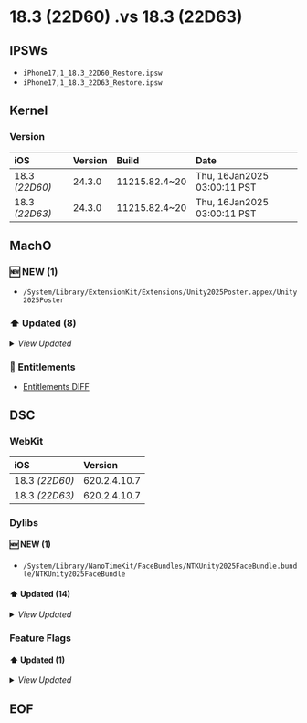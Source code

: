 # 18.3 (22D60) .vs 18.3 (22D63)

## IPSWs

- `iPhone17,1_18.3_22D60_Restore.ipsw`
- `iPhone17,1_18.3_22D63_Restore.ipsw`

## Kernel

### Version

| iOS | Version | Build | Date |
| :-- | :------ | :---- | :--- |
| 18.3 *(22D60)* | 24.3.0 | 11215.82.4~20 | Thu, 16Jan2025 03:00:11 PST |
| 18.3 *(22D63)* | 24.3.0 | 11215.82.4~20 | Thu, 16Jan2025 03:00:11 PST |

## MachO

### 🆕 NEW (1)

- `/System/Library/ExtensionKit/Extensions/Unity2025Poster.appex/Unity2025Poster`

### ⬆️ Updated (8)

<details>
  <summary><i>View Updated</i></summary>

#### AXMotionCuesServer

>  `/System/Library/AccessibilityBundles/AXMotionCuesServer.axuiservice/AXMotionCuesServer`

```diff

   __TEXT.__eh_frame: 0x888
   __DATA_CONST.__auth_got: 0x7d0
   __DATA_CONST.__got: 0x260
-  __DATA_CONST.__auth_ptr: 0x210
+  __DATA_CONST.__auth_ptr: 0x218
   __DATA_CONST.__const: 0x1150
   __DATA_CONST.__cfstring: 0x60
   __DATA_CONST.__objc_classlist: 0xc0

```

#### LiveSpeechUIService

>  `/System/Library/AccessibilityBundles/LiveSpeechUIService.axuiservice/LiveSpeechUIService`

```diff

   __TEXT.__eh_frame: 0x1350
   __DATA_CONST.__auth_got: 0x15e8
   __DATA_CONST.__got: 0xbb8
-  __DATA_CONST.__auth_ptr: 0xc50
+  __DATA_CONST.__auth_ptr: 0xca0
   __DATA_CONST.__const: 0x3380
   __DATA_CONST.__cfstring: 0x40
   __DATA_CONST.__objc_classlist: 0x88

```

#### AccessibilityControlsExtension

>  `/System/Library/CoreServices/AccessibilityUIServer.app/PlugIns/AccessibilityControlsExtension.appex/AccessibilityControlsExtension`

```diff

   __TEXT.__eh_frame: 0x15ab8
   __DATA_CONST.__auth_got: 0xb48
   __DATA_CONST.__got: 0x8f0
-  __DATA_CONST.__auth_ptr: 0x1b80
+  __DATA_CONST.__auth_ptr: 0x1b50
   __DATA_CONST.__const: 0x12328
   __DATA_CONST.__cfstring: 0xa0
   __DATA_CONST.__objc_classlist: 0x20

```

#### AccessibilityControlsExtension

>  `/System/Library/ExtensionKit/Extensions/AccessibilityControlsExtension.appex/AccessibilityControlsExtension`

```diff

   __TEXT.__eh_frame: 0x15ab8
   __DATA_CONST.__auth_got: 0xb48
   __DATA_CONST.__got: 0x8f0
-  __DATA_CONST.__auth_ptr: 0x1b80
+  __DATA_CONST.__auth_ptr: 0x1b50
   __DATA_CONST.__const: 0x12328
   __DATA_CONST.__cfstring: 0xa0
   __DATA_CONST.__objc_classlist: 0x20

```

#### NTKGladiusFaceBundleCompanion

>  `/System/Library/NanoTimeKit/FaceBundles/NTKGladiusFaceBundleCompanion.bundle/NTKGladiusFaceBundleCompanion`

```diff

   __TEXT.__eh_frame: 0x80
   __DATA_CONST.__auth_got: 0x540
   __DATA_CONST.__got: 0x240
-  __DATA_CONST.__auth_ptr: 0x78
+  __DATA_CONST.__auth_ptr: 0x80
   __DATA_CONST.__const: 0x5f8
   __DATA_CONST.__cfstring: 0x4e0
   __DATA_CONST.__objc_classlist: 0x70

```

#### ExtragalacticPoster

>  `/System/Library/PrivateFrameworks/WatchFacesWallpaperSupport.framework/PlugIns/ExtragalacticPoster.appex/ExtragalacticPoster`

```diff

   __TEXT.__eh_frame: 0x328
   __DATA_CONST.__auth_got: 0x758
   __DATA_CONST.__got: 0x1a8
-  __DATA_CONST.__auth_ptr: 0x618
+  __DATA_CONST.__auth_ptr: 0x5c0
   __DATA_CONST.__const: 0xd88
   __DATA_CONST.__objc_classlist: 0xc8
   __DATA_CONST.__objc_protolist: 0x40

```

#### KaleidoscopePoster

>  `/System/Library/PrivateFrameworks/WatchFacesWallpaperSupport.framework/PlugIns/KaleidoscopePoster.appex/KaleidoscopePoster`

```diff

   __TEXT.__eh_frame: 0x80
   __DATA_CONST.__auth_got: 0x9c8
   __DATA_CONST.__got: 0x380
-  __DATA_CONST.__auth_ptr: 0x330
+  __DATA_CONST.__auth_ptr: 0x348
   __DATA_CONST.__const: 0x550
   __DATA_CONST.__cfstring: 0x500
   __DATA_CONST.__objc_classlist: 0x80

```

#### RhizomePoster

>  `/System/Library/PrivateFrameworks/WatchFacesWallpaperSupport.framework/PlugIns/RhizomePoster.appex/RhizomePoster`

```diff

   __TEXT.__eh_frame: 0x480
   __DATA_CONST.__auth_got: 0x8e8
   __DATA_CONST.__got: 0x218
-  __DATA_CONST.__auth_ptr: 0x2c0
+  __DATA_CONST.__auth_ptr: 0x318
   __DATA_CONST.__const: 0x1808
   __DATA_CONST.__cfstring: 0x20
   __DATA_CONST.__objc_classlist: 0x58

```


</details>

### 🔑 Entitlements

- [Entitlements DIFF](Entitlements.md)

## DSC

### WebKit

| iOS | Version |
| :-- | :------ |
| 18.3 *(22D60)* | 620.2.4.10.7 |
| 18.3 *(22D63)* | 620.2.4.10.7 |

### Dylibs

#### 🆕 NEW (1)

- `/System/Library/NanoTimeKit/FaceBundles/NTKUnity2025FaceBundle.bundle/NTKUnity2025FaceBundle`

#### ⬆️ Updated (14)

<details>
  <summary><i>View Updated</i></summary>

#### ClockKit

>  `/System/Library/Frameworks/ClockKit.framework/ClockKit`

```diff

   __DATA_CONST.__objc_superrefs: 0x498
   __DATA_CONST.__objc_arraydata: 0x4f0
   __AUTH_CONST.__auth_got: 0x7f0
-  __AUTH_CONST.__auth_ptr: 0xc0
+  __AUTH_CONST.__auth_ptr: 0xc8
   __AUTH_CONST.__const: 0x1050
   __AUTH_CONST.__cfstring: 0x52c0
   __AUTH_CONST.__objc_const: 0x12040

```

#### CoreTelephony

>  `/System/Library/Frameworks/CoreTelephony.framework/CoreTelephony`

```diff

-12227.1.0.0.0
+12227.1.1.0.0
   __TEXT.__text: 0x1781e4
   __TEXT.__auth_stubs: 0x1860
   __TEXT.__objc_methlist: 0x16e58
   __TEXT.__const: 0x1047
   __TEXT.__gcc_except_tab: 0x1bce0
-  __TEXT.__cstring: 0x1cdd0
+  __TEXT.__cstring: 0x1cdd3
   __TEXT.__oslogstring: 0x3e84
   __TEXT.__unwind_info: 0xc028
   __TEXT.__objc_classname: 0x51bc
CStrings:
+ "12227.1.1"
+ "12227.1.1~1"
- "12227.1"
- "12227.1~53"

```

#### libCommCenterBase.dylib

>  `/System/Library/Frameworks/CoreTelephony.framework/Support/libCommCenterBase.dylib`

```diff

-12227.1.0.0.0
-  __TEXT.__text: 0xba18c
+12227.1.1.0.0
+  __TEXT.__text: 0xba12c
   __TEXT.__auth_stubs: 0x1710
   __TEXT.__init_offsets: 0x30
   __TEXT.__objc_methlist: 0xf8

   - /usr/lib/libTelephonyUtilDynamic.dylib
   - /usr/lib/libc++.1.dylib
   - /usr/lib/libobjc.A.dylib
-  Functions: 5396
-  Symbols:   7781
+  Functions: 5395
+  Symbols:   7780
   CStrings:  4133
 
Symbols:
- _isEmergencyEpsFbError

```

#### NTKEsterbrookFaceBundleCompanion

>  `/System/Library/NanoTimeKit/FaceBundles/NTKEsterbrookFaceBundleCompanion.bundle/NTKEsterbrookFaceBundleCompanion`

```diff

   __DATA_CONST.__objc_superrefs: 0x20
   __DATA_CONST.__objc_arraydata: 0x20
   __AUTH_CONST.__auth_got: 0x9c8
-  __AUTH_CONST.__auth_ptr: 0x568
+  __AUTH_CONST.__auth_ptr: 0x590
   __AUTH_CONST.__const: 0x48d0
   __AUTH_CONST.__cfstring: 0x340
   __AUTH_CONST.__objc_const: 0x2a18

```

#### NTKParmesanFaceBundleCompanion

>  `/System/Library/NanoTimeKit/FaceBundles/NTKParmesanFaceBundleCompanion.bundle/NTKParmesanFaceBundleCompanion`

```diff

   __DATA_CONST.__objc_superrefs: 0xf8
   __DATA_CONST.__objc_arraydata: 0x120
   __AUTH_CONST.__auth_got: 0x1850
-  __AUTH_CONST.__auth_ptr: 0xf18
+  __AUTH_CONST.__auth_ptr: 0xf68
   __AUTH_CONST.__const: 0x6e10
   __AUTH_CONST.__cfstring: 0x16a0
   __AUTH_CONST.__objc_const: 0x108f8

```

#### NTKRhizomeFaceBundleCompanion

>  `/System/Library/NanoTimeKit/FaceBundles/NTKRhizomeFaceBundleCompanion.bundle/NTKRhizomeFaceBundleCompanion`

```diff

   __DATA_CONST.__objc_protorefs: 0x10
   __DATA_CONST.__objc_arraydata: 0x50
   __AUTH_CONST.__auth_got: 0x778
-  __AUTH_CONST.__auth_ptr: 0x330
+  __AUTH_CONST.__auth_ptr: 0x420
   __AUTH_CONST.__const: 0x3958
   __AUTH_CONST.__cfstring: 0x1a0
   __AUTH_CONST.__objc_const: 0x1720

```

#### AXCoreUtilities

>  `/System/Library/PrivateFrameworks/AXCoreUtilities.framework/AXCoreUtilities`

```diff

 3148.7.15.1.0
-  __TEXT.__text: 0x93094
+  __TEXT.__text: 0x93098
   __TEXT.__auth_stubs: 0x2720
   __TEXT.__objc_methlist: 0x284c
   __TEXT.__const: 0x2db4

   __AUTH.__objc_data: 0x1620
   __AUTH.__data: 0x1230
   __DATA.__objc_ivar: 0x1b4
-  __DATA.__data: 0x13b8
+  __DATA.__data: 0x13c8
   __DATA.__bss: 0x3f20
   __DATA.__common: 0xb0
   __DATA_DIRTY.__objc_data: 0x230

   - /usr/lib/swift/libswiftsys_time.dylib
   - /usr/lib/swift/libswiftunistd.dylib
   Functions: 3942
-  Symbols:   2833
+  Symbols:   2834
   CStrings:  2564
 
Symbols:
+ _AXSVoiceOverTapticChimesUnity25SoundTypeDefault

```

#### AXTapToSpeakTime

>  `/System/Library/PrivateFrameworks/AXTapToSpeakTime.framework/AXTapToSpeakTime`

```diff

 3148.7.15.1.0
-  __TEXT.__text: 0x6b0c
+  __TEXT.__text: 0x7340
   __TEXT.__auth_stubs: 0x5a0
-  __TEXT.__objc_methlist: 0x60c
+  __TEXT.__objc_methlist: 0x6b0
   __TEXT.__const: 0xc0
-  __TEXT.__cstring: 0x820
-  __TEXT.__oslogstring: 0xd4b
-  __TEXT.__gcc_except_tab: 0xe8
-  __TEXT.__unwind_info: 0x230
-  __TEXT.__objc_classname: 0xa0
-  __TEXT.__objc_methname: 0x18fb
+  __TEXT.__cstring: 0x8a1
+  __TEXT.__oslogstring: 0xd87
+  __TEXT.__gcc_except_tab: 0x100
+  __TEXT.__unwind_info: 0x258
+  __TEXT.__objc_classname: 0xb4
+  __TEXT.__objc_methname: 0x1a7d
   __TEXT.__objc_methtype: 0x460
-  __TEXT.__objc_stubs: 0x1400
-  __DATA_CONST.__got: 0x188
-  __DATA_CONST.__const: 0x228
-  __DATA_CONST.__objc_classlist: 0x20
+  __TEXT.__objc_stubs: 0x14e0
+  __DATA_CONST.__got: 0x198
+  __DATA_CONST.__const: 0x288
+  __DATA_CONST.__objc_classlist: 0x28
   __DATA_CONST.__objc_protolist: 0x18
   __DATA_CONST.__objc_imageinfo: 0x8
-  __DATA_CONST.__objc_selrefs: 0x658
-  __DATA_CONST.__objc_superrefs: 0x18
+  __DATA_CONST.__objc_selrefs: 0x6b0
+  __DATA_CONST.__objc_superrefs: 0x20
   __DATA_CONST.__objc_arraydata: 0x50
   __AUTH_CONST.__auth_got: 0x2e0
-  __AUTH_CONST.__const: 0xa0
-  __AUTH_CONST.__cfstring: 0x9c0
-  __AUTH_CONST.__objc_const: 0xb58
+  __AUTH_CONST.__const: 0xe0
+  __AUTH_CONST.__cfstring: 0xaa0
+  __AUTH_CONST.__objc_const: 0xc48
   __AUTH_CONST.__objc_intobj: 0x48
   __AUTH_CONST.__objc_arrayobj: 0x60
-  __AUTH.__objc_data: 0x140
+  __AUTH.__objc_data: 0x190
   __DATA.__objc_ivar: 0x5c
   __DATA.__data: 0x120
-  __DATA.__bss: 0x60
+  __DATA.__bss: 0x88
   - /System/Library/Frameworks/AVFAudio.framework/AVFAudio
   - /System/Library/Frameworks/AVFoundation.framework/AVFoundation
   - /System/Library/Frameworks/AudioToolbox.framework/AudioToolbox

   - /usr/lib/libMobileGestalt.dylib
   - /usr/lib/libSystem.B.dylib
   - /usr/lib/libobjc.A.dylib
-  Functions: 169
-  Symbols:   327
-  CStrings:  510
+  Functions: 184
+  Symbols:   345
+  CStrings:  530
 
Symbols:
+ _AXSVoiceOverTapticChimesUnity25SoundTypeDefault
+ _OBJC_CLASS_$_AXFaceOutputManager
+ _OBJC_METACLASS_$_AXFaceOutputManager
CStrings:
+ "AXFaceOutputManager"
+ "ChimeAssets-unity25"
+ "Localizable-unity25"
+ "QuarterUnityHC.caf"
+ "TAPTIC_CHIMES_SOUND_UNITY25_LABEL"
+ "Taptic Chimes Unity sound type changed, will preview chimes"
+ "Unity"
+ "UnityHC%02d.caf"
+ "UnityHC.plist"
+ "_setVoiceOverTapticChimesUnity25SoundType:"
+ "_syncWithStandardVoiceOverTapticChimesSoundType:"
+ "_syncWithUnity25VoiceOverTapticChimesSoundType:"
+ "_voiceOverTapticChimesUnity25SoundType"
+ "initializeDrumMachine"
+ "playDrumMachineSound:"
+ "setVoiceOverTapticChimesUnity25Active:"
+ "tearDownDrumMachine"
+ "unity25_localizedStringForKey:"
+ "voiceOverTapticChimesUnity25Active"
+ "voiceOverTapticChimesUnity25SoundType"

```

#### AccessibilitySettingsUI

>  `/System/Library/PrivateFrameworks/AccessibilitySettingsUI.framework/AccessibilitySettingsUI`

```diff

   __DATA_CONST.__objc_protorefs: 0x20
   __DATA_CONST.__objc_superrefs: 0x8
   __AUTH_CONST.__auth_got: 0x1690
-  __AUTH_CONST.__auth_ptr: 0xdb0
+  __AUTH_CONST.__auth_ptr: 0xd70
   __AUTH_CONST.__const: 0x35a8
   __AUTH_CONST.__cfstring: 0x140
   __AUTH_CONST.__objc_const: 0xfb8

```

#### AccessibilityUtilities

>  `/System/Library/PrivateFrameworks/AccessibilityUtilities.framework/AccessibilityUtilities`

```diff

 3148.7.15.1.0
-  __TEXT.__text: 0x10124c
+  __TEXT.__text: 0x1013b4
   __TEXT.__auth_stubs: 0x3ef0
-  __TEXT.__objc_methlist: 0xcc64
-  __TEXT.__cstring: 0x150f6
+  __TEXT.__objc_methlist: 0xcc94
+  __TEXT.__cstring: 0x15146
   __TEXT.__const: 0x22e4
   __TEXT.__gcc_except_tab: 0x138c
   __TEXT.__oslogstring: 0x5263

   __TEXT.__swift5_proto: 0x148
   __TEXT.__swift5_types: 0x68
   __TEXT.__swift5_capture: 0x4b4
-  __TEXT.__unwind_info: 0x46e8
+  __TEXT.__unwind_info: 0x46f8
   __TEXT.__eh_frame: 0x1cf0
   __TEXT.__objc_classname: 0xcc7
-  __TEXT.__objc_methname: 0x25413
+  __TEXT.__objc_methname: 0x254ad
   __TEXT.__objc_methtype: 0x303f
   __TEXT.__objc_stubs: 0x13080
-  __DATA_CONST.__got: 0x1868
-  __DATA_CONST.__const: 0x3210
+  __DATA_CONST.__got: 0x1870
+  __DATA_CONST.__const: 0x3220
   __DATA_CONST.__objc_classlist: 0x3c8
   __DATA_CONST.__objc_catlist: 0x38
   __DATA_CONST.__objc_protolist: 0xe0
   __DATA_CONST.__objc_imageinfo: 0x8
-  __DATA_CONST.__objc_selrefs: 0x86d8
+  __DATA_CONST.__objc_selrefs: 0x86f8
   __DATA_CONST.__objc_protorefs: 0x38
   __DATA_CONST.__objc_superrefs: 0x2c0
   __DATA_CONST.__objc_arraydata: 0x6d8
   __AUTH_CONST.__auth_got: 0x1f88
   __AUTH_CONST.__auth_ptr: 0x3d8
   __AUTH_CONST.__const: 0x2b10
-  __AUTH_CONST.__cfstring: 0x12520
-  __AUTH_CONST.__objc_const: 0x11c90
+  __AUTH_CONST.__cfstring: 0x12560
+  __AUTH_CONST.__objc_const: 0x11cb0
   __AUTH_CONST.__objc_intobj: 0x11a0
   __AUTH_CONST.__objc_arrayobj: 0x1e0
   __AUTH_CONST.__objc_dictobj: 0x258

   - /usr/lib/swift/libswiftsimd.dylib
   - /usr/lib/swift/libswiftsys_time.dylib
   - /usr/lib/swift/libswiftunistd.dylib
-  Functions: 6811
-  Symbols:   7594
-  CStrings:  9638
+  Functions: 6815
+  Symbols:   7601
+  CStrings:  9644
 
Symbols:
+ _AXSVoiceOverTapticChimesUnity25SoundTypeDefault
+ _kAXSVoiceOverTapticChimesUnity25Active
+ _kAXSVoiceOverTapticChimesUnity25SoundType
CStrings:
+ "VoiceOverTapticChimesUnity25Active"
+ "VoiceOverTapticChimesUnity25SoundType"
+ "setVoiceOverTapticChimesUnity25Active:"
+ "setVoiceOverTapticChimesUnity25SoundType:"
+ "voiceOverTapticChimesUnity25Active"
+ "voiceOverTapticChimesUnity25SoundType"

```

#### AppPredictionInternal

>  `/System/Library/PrivateFrameworks/AppPredictionInternal.framework/AppPredictionInternal`

```diff

 584.12.0.0.0
-  __TEXT.__text: 0x44a730
+  __TEXT.__text: 0x44a800
   __TEXT.__auth_stubs: 0x3200
   __TEXT.__objc_methlist: 0x35f24
   __TEXT.__const: 0x2a12
-  __TEXT.__cstring: 0x577e2
+  __TEXT.__cstring: 0x57a92
   __TEXT.__oslogstring: 0x3a046
   __TEXT.__gcc_except_tab: 0xf090
   __TEXT.__dlopen_cstrs: 0x23c
   __TEXT.__ustring: 0x90
-  __TEXT.__swift5_typeref: 0xdc6
+  __TEXT.__swift5_typeref: 0xdd6
   __TEXT.__constg_swiftt: 0x1624
   __TEXT.__swift5_reflstr: 0x6cb
   __TEXT.__swift5_fieldmd: 0xa04

   __TEXT.__swift5_protos: 0x1c
   __TEXT.__swift5_builtin: 0x64
   __TEXT.__swift5_mpenum: 0x8
-  __TEXT.__unwind_info: 0xd5b0
+  __TEXT.__unwind_info: 0xd5c0
   __TEXT.__eh_frame: 0x1b44
   __TEXT.__objc_classname: 0x8ba2
   __TEXT.__objc_methname: 0xac6f6

   __DATA_CONST.__objc_selrefs: 0x1b668
   __DATA_CONST.__objc_protorefs: 0xa8
   __DATA_CONST.__objc_superrefs: 0x1508
-  __DATA_CONST.__objc_arraydata: 0x1308
+  __DATA_CONST.__objc_arraydata: 0x1378
   __AUTH_CONST.__auth_got: 0x1918
-  __AUTH_CONST.__auth_ptr: 0x428
-  __AUTH_CONST.__const: 0x75a8
-  __AUTH_CONST.__cfstring: 0x399e0
+  __AUTH_CONST.__auth_ptr: 0x4b8
+  __AUTH_CONST.__const: 0x7588
+  __AUTH_CONST.__cfstring: 0x39b80
   __AUTH_CONST.__objc_const: 0x854f8
   __AUTH_CONST.__objc_intobj: 0x33f0
-  __AUTH_CONST.__objc_arrayobj: 0x1068
+  __AUTH_CONST.__objc_arrayobj: 0x1098
   __AUTH_CONST.__objc_dictobj: 0x1b8
   __AUTH_CONST.__objc_floatobj: 0x30
   __AUTH_CONST.__objc_doubleobj: 0x70
   __AUTH.__objc_data: 0x4c00
   __AUTH.__data: 0x1c08
   __DATA.__objc_ivar: 0x4a70
-  __DATA.__data: 0x3b30
+  __DATA.__data: 0x3b40
   __DATA.__bss: 0x1bc0
   __DATA.__common: 0x68
   __DATA_DIRTY.__objc_data: 0xed88

   - /usr/lib/swift/libswiftsimd.dylib
   - /usr/lib/swift/libswiftsys_time.dylib
   - /usr/lib/swift/libswiftunistd.dylib
-  Functions: 24303
-  Symbols:   28934
-  CStrings:  34944
+  Functions: 24301
+  Symbols:   28932
+  CStrings:  34956
 
CStrings:
+ "com.apple.EmojiPoster.EmojiPosterExtension:nature"
+ "com.apple.GradientPoster.GradientPosterExtension:plum.preset3"
+ "com.apple.MercuryPoster:fluidity"
+ "com.apple.NanoUniverse.AegirProxyApp.AegirPoster:Earth"
+ "com.apple.WatchFacesWallpaperSupport.ExtragalacticPoster:black"
+ "com.apple.WatchFacesWallpaperSupport.ExtragalacticPoster:blue"
+ "com.apple.WatchFacesWallpaperSupport.ExtragalacticPoster:unity"
+ "com.apple.WatchFacesWallpaperSupport.RhizomePoster:variant-1"
+ "com.apple.WatchFacesWallpaperSupport.RhizomePoster:variant-4"
+ "com.apple.WatchFacesWallpaperSupport.RhizomePoster:variant-5"
+ "com.apple.WatchFacesWallpaperSupport.Unity2025Poster"
+ "com.apple.WatchFacesWallpaperSupport.Unity2025Poster:unity/com.apple.PridePoster.PridePosterExtension:main"
+ "com.apple.weather.poster:weather-poster-gallery"
+ "unity"
- "-[ATXFaceSuggestionAssetParameters unitySectionDescriptors]_block_invoke"
- "UnitySectionDescriptors"

```

#### CTBlastDoorSupport

>  `/System/Library/PrivateFrameworks/CTBlastDoorSupport.framework/CTBlastDoorSupport`

```diff

-12227.1.0.0.0
+12227.1.1.0.0
   __TEXT.__text: 0x5b478
   __TEXT.__auth_stubs: 0x2af0
   __TEXT.__objc_methlist: 0x408

   __DATA_CONST.__objc_protorefs: 0x8
   __DATA_CONST.__objc_superrefs: 0x78
   __AUTH_CONST.__auth_got: 0x1590
-  __AUTH_CONST.__auth_ptr: 0x730
+  __AUTH_CONST.__auth_ptr: 0x728
   __AUTH_CONST.__const: 0x3d48
   __AUTH_CONST.__objc_const: 0xce8
   __AUTH.__objc_data: 0x520

```

#### HoverTextUI

>  `/System/Library/PrivateFrameworks/HoverTextUI.framework/HoverTextUI`

```diff

   __DATA_CONST.__objc_protorefs: 0x20
   __DATA_CONST.__objc_superrefs: 0x10
   __AUTH_CONST.__auth_got: 0x1020
-  __AUTH_CONST.__auth_ptr: 0x9c0
+  __AUTH_CONST.__auth_ptr: 0x9a8
   __AUTH_CONST.__const: 0x22e8
   __AUTH_CONST.__cfstring: 0x4c0
   __AUTH_CONST.__objc_const: 0x1b90

```

#### WatchFacesWallpaperSupport

>  `/System/Library/PrivateFrameworks/WatchFacesWallpaperSupport.framework/WatchFacesWallpaperSupport`

```diff

   __DATA_CONST.__objc_selrefs: 0x410
   __DATA_CONST.__objc_protorefs: 0x58
   __AUTH_CONST.__auth_got: 0x8f0
-  __AUTH_CONST.__auth_ptr: 0x2c0
+  __AUTH_CONST.__auth_ptr: 0x2d0
   __AUTH_CONST.__const: 0x14f8
   __AUTH_CONST.__objc_const: 0x8c50
   __AUTH.__objc_data: 0x318

```


</details>

### Feature Flags

#### ⬆️ Updated (1)

<details>
  <summary><i>View Updated</i></summary>

#### NanoTimeKit.plist

>  `Domain/NanoTimeKit.plist`

```diff

 		<key>DevelopmentPhase</key>
 		<string>FeatureComplete</string>
 	</dict>
+	<key>unity2025</key>
+	<dict>
+		<key>DevelopmentPhase</key>
+		<string>FeatureComplete</string>
+	</dict>
 	<key>vivaldi</key>
 	<dict>
 		<key>DevelopmentPhase</key>

```


</details>

## EOF

